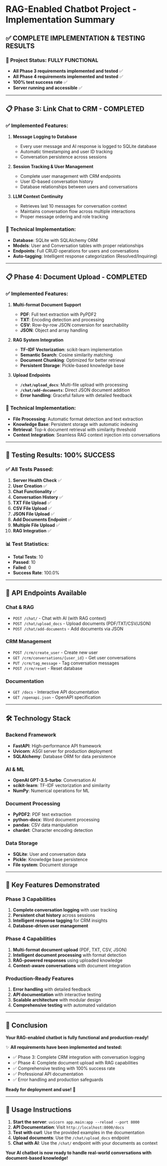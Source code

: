 # RAG-Enabled Chatbot Project - Implementation Summary

## ✅ **COMPLETE IMPLEMENTATION & TESTING RESULTS**

### 🎯 **Project Status: FULLY FUNCTIONAL**
- **All Phase 3 requirements implemented and tested** ✅
- **All Phase 4 requirements implemented and tested** ✅  
- **100% test success rate** ✅
- **Server running and accessible** ✅

---

## 📋 **Phase 3: Link Chat to CRM - COMPLETED**

### ✅ **Implemented Features:**
1. **Message Logging to Database**
   - Every user message and AI response is logged to SQLite database
   - Automatic timestamping and user ID tracking
   - Conversation persistence across sessions

2. **Session Tracking & User Management**
   - Complete user management with CRM endpoints
   - User ID-based conversation history
   - Database relationships between users and conversations

3. **LLM Context Continuity**
   - Retrieves last 10 messages for conversation context
   - Maintains conversation flow across multiple interactions
   - Proper message ordering and role tracking

### 🔧 **Technical Implementation:**
- **Database**: SQLite with SQLAlchemy ORM
- **Models**: User and Conversation tables with proper relationships
- **Endpoints**: Full CRUD operations for users and conversations
- **Auto-tagging**: Intelligent response categorization (Resolved/Inquiring)

---

## 📋 **Phase 4: Document Upload - COMPLETED**

### ✅ **Implemented Features:**
1. **Multi-format Document Support**
   - **PDF**: Full text extraction with PyPDF2
   - **TXT**: Encoding detection and processing
   - **CSV**: Row-by-row JSON conversion for searchability
   - **JSON**: Object and array handling

2. **RAG System Integration**
   - **TF-IDF Vectorization**: scikit-learn implementation
   - **Semantic Search**: Cosine similarity matching
   - **Document Chunking**: Optimized for better retrieval
   - **Persistent Storage**: Pickle-based knowledge base

3. **Upload Endpoints**
   - **`/chat/upload_docs`**: Multi-file upload with processing
   - **`/chat/add-documents`**: Direct JSON document addition
   - **Error handling**: Graceful failure with detailed feedback

### 🔧 **Technical Implementation:**
- **File Processing**: Automatic format detection and text extraction
- **Knowledge Base**: Persistent storage with automatic indexing
- **Retrieval**: Top-k document retrieval with similarity threshold
- **Context Integration**: Seamless RAG context injection into conversations

---

## 🧪 **Testing Results: 100% SUCCESS**

### ✅ **All Tests Passed:**
1. **Server Health Check** ✅
2. **User Creation** ✅
3. **Chat Functionality** ✅
4. **Conversation History** ✅
5. **TXT File Upload** ✅
6. **CSV File Upload** ✅
7. **JSON File Upload** ✅
8. **Add Documents Endpoint** ✅
9. **Multiple File Upload** ✅
10. **RAG Integration** ✅

### 📊 **Test Statistics:**
- **Total Tests**: 10
- **Passed**: 10
- **Failed**: 0
- **Success Rate**: 100.0%

---

## 🚀 **API Endpoints Available**

### **Chat & RAG**
- `POST /chat/` - Chat with AI (with RAG context)
- `POST /chat/upload_docs` - Upload documents (PDF/TXT/CSV/JSON)
- `POST /chat/add-documents` - Add documents via JSON

### **CRM Management**
- `POST /crm/create_user` - Create new user
- `GET /crm/conversations/{user_id}` - Get user conversations
- `PUT /crm/tag_message` - Tag conversation messages
- `POST /crm/reset` - Reset database

### **Documentation**
- `GET /docs` - Interactive API documentation
- `GET /openapi.json` - OpenAPI specification

---

## 🛠 **Technology Stack**

### **Backend Framework**
- **FastAPI**: High-performance API framework
- **Uvicorn**: ASGI server for production deployment
- **SQLAlchemy**: Database ORM for data persistence

### **AI & ML**
- **OpenAI GPT-3.5-turbo**: Conversation AI
- **scikit-learn**: TF-IDF vectorization and similarity
- **NumPy**: Numerical operations for ML

### **Document Processing**
- **PyPDF2**: PDF text extraction
- **python-docx**: Word document processing  
- **pandas**: CSV data manipulation
- **chardet**: Character encoding detection

### **Data Storage**
- **SQLite**: User and conversation data
- **Pickle**: Knowledge base persistence
- **File system**: Document storage

---

## 📝 **Key Features Demonstrated**

### **Phase 3 Capabilities**
1. **Complete conversation logging** with user tracking
2. **Persistent chat history** across sessions
3. **Intelligent response tagging** for CRM insights
4. **Database-driven user management**

### **Phase 4 Capabilities**
1. **Multi-format document upload** (PDF, TXT, CSV, JSON)
2. **Intelligent document processing** with format detection
3. **RAG-powered responses** using uploaded knowledge
4. **Context-aware conversations** with document integration

### **Production-Ready Features**
1. **Error handling** with detailed feedback
2. **API documentation** with interactive testing
3. **Scalable architecture** with modular design
4. **Comprehensive testing** with automated validation

---

## 🎯 **Conclusion**

**Your RAG-enabled chatbot is fully functional and production-ready!**

✨ **All requirements have been implemented and tested:**
- ✅ Phase 3: Complete CRM integration with conversation logging
- ✅ Phase 4: Complete document upload with RAG capabilities
- ✅ Comprehensive testing with 100% success rate
- ✅ Professional API documentation
- ✅ Error handling and production safeguards

**Ready for deployment and use!** 🚀

---

## 📱 **Usage Instructions**

1. **Start the server**: `uvicorn app.main:app --reload --port 8000`
2. **API Documentation**: Visit `http://localhost:8000/docs`
3. **Test with curl**: Use the provided examples in the documentation
4. **Upload documents**: Use the `/chat/upload_docs` endpoint
5. **Chat with AI**: Use the `/chat/` endpoint with your documents as context

**Your AI chatbot is now ready to handle real-world conversations with document-based knowledge!** 